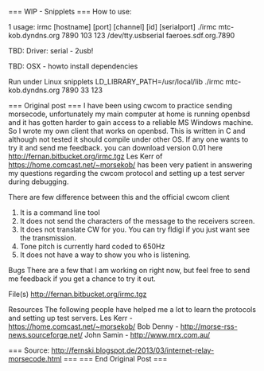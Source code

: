 === WIP - Snipplets ===
How to use:

 1 usage: irmc [hostname] [port] [channel] [id] [serialport]
./irmc mtc-kob.dyndns.org 7890 103 123 /dev/tty.usbserial 
faeroes.sdf.org.7890


TBD: Driver: 
serial - 2usb!

TBD: OSX - howto install dependencies

Run under Linux snipplets
LD_LIBRARY_PATH=/usr/local/lib ./irmc mtc-kob.dyndns.org 7890 33 123 



=== Original post ===
I have been using cwcom to practice sending morsecode, unfortunately my main computer at home is running openbsd and it has gotten harder to gain access to a reliable MS Windows machine. So I wrote my own client that works on openbsd. 
This is written in C and although not tested it should compile under other OS. If any one wants to try it and send me feedback. you can download version 0.01 here http://fernan.bitbucket.org/irmc.tgz
Les Kerr of https://home.comcast.net/~morsekob/ has been very patient in answering my questions regarding the cwcom protocol and setting up a test server during debugging.

There are few difference between this and the official cwcom client
1. It is a command line tool 
2. It does not send the characters of the message to the receivers screen.
3. It does not translate CW for you. You can try fldigi if you just want see the transmission.
4. Tone pitch is currently hard coded to 650Hz
5. It does not have a way to show you who is listening.  

Bugs
There are a few that I am working on right now, but feel free to send me feedback if you get a chance to try it out.

File(s)
http://fernan.bitbucket.org/irmc.tgz


Resources
The following people have helped me a lot to learn the protocols and setting up test servers.
Les Kerr -  https://home.comcast.net/~morsekob/
Bob Denny - http://morse-rss-news.sourceforge.net/
John Samin - http://www.mrx.com.au/

=== Source: http://fernski.blogspot.de/2013/03/internet-relay-morsecode.html ===
=== End Original Post ===

